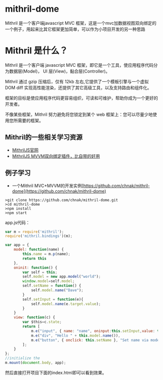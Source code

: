 # mithril-dome
Mithril 是一个客户端javascript MVC 框架，这是一个mvc加数据视图双向绑定的一个例子，用起来比其它框架更加简单，可以作为小项目开发的另一种思路


# Mithril 是什么？ #
  
Mithril 是一个客户端 javascript MVC 框架，即它是一个工具，使应用程序代码分为数据层(Model)， UI 层(View)，黏合层(Controller)。  
  
Mithril 通过 gzip 压缩后，仅有 12kb 左右,它提供了一个模板引擎与一个虚拟 DOM diff 实现高性能渲染，还提供了其它高级工具，以及支持路由和组件化。  
  
框架的目标是使应用程序代码更容易组织，可读和可维护，帮助你成为一个更好的开发者。  

不像某些框架，Mithril 努力避免将您锁定到某个 web 框架上：您可以尽量少地使用您所需要的框架。  


## Mithril的一些相关学习资源 ##

*   [MithrilJS官网](https://mithril.js.org/)
*	[MithrilJS MVVM双向绑定插件，比自带的好用](https://github.com/jsguy/mithril.bindings)


## 例子学习 ##

*	一个Mithril MVC+MVVM的开发实例[https://github.com/chnak/mithril-dome](https://github.com/chnak/mithril-dome)  
```shell  
>git clone https://github.com/chnak/mithril-dome.git
>cd mithril-dome
>npm install
>npm start
```
  
app.js代码：  

```javascript  
var m = require('mithril');
require('mithril.bindings')(m);

var app = {
	model: function(name) {
		this.name = m.p(name);
		return this
	},
	oninit: function() {
		var self = this;
		self.model = new app.model("world");
		window.model=self.model;
		self.setName = function() {
			self.model.name("Dave");
		}
		self.setInput = function(e){
			self.model.name(e.target.value);
		}
	}
	view: function(c) {
		var $this=c.state;
		return [
			m.e("input", { name: "name", oninput:this.setInput,value: this.model.name }),
			m.e("div", "Hello " + this.model.name()),
			m.e("button", { onclick: this.setName }, "Set name via model")
		];
	}
};
//initialize the
m.mount(document.body, app);
```
  
  然后直接打开项目下面的index.html即可以看到效果。
